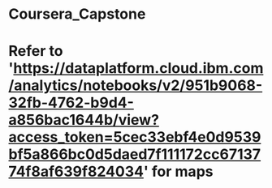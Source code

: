 # Coursera_Capstone

# Refer to 'https://dataplatform.cloud.ibm.com/analytics/notebooks/v2/951b9068-32fb-4762-b9d4-a856bac1644b/view?access_token=5cec33ebf4e0d9539bf5a866bc0d5daed7f111172cc6713774f8af639f824034' for maps
